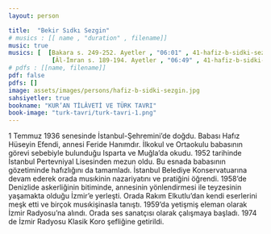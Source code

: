 ```yaml
---
layout: person

title:  "Bekir Sıdkı Sezgin"
# musics : [[ name , "duration" , filename]]
music: true
musics: [  [Bakara s. 249-252. Ayetler , "06:01" , 41-hafiz-b-sidki-sezgin/1],
            [Âl-İmran s. 189-194. Ayetler , "06:49" , 41-hafiz-b-sidki-sezgin/2]]
# pdfs : [[name, filename]]
pdf: false
pdfs: []
image: assets/images/persons/hafiz-b-sidki-sezgin.jpg
sahsiyetler: true
bookname: "KUR’AN TİLÂVETİ VE TÜRK TAVRI"
book-image: "turk-tavri/turk-tavri-1.png"
---
```



1 Temmuz 1936 senesinde İstanbul-Şehremini’de doğdu. Babası Hafız Hüseyin Efendi, annesi Feride Hanımdır. İlkokul ve Ortaokulu babasının görevi sebebiyle bulunduğu Isparta ve Muğla’da okudu. 1952 tarihinde İstanbul Pertevniyal Lisesinden mezun oldu. Bu esnada babasının gözetiminde hafızlığını da tamamladı. 
İstanbul Belediye Konservatuarına devam ederek orada musıkinin nazariyatını ve pratiğini öğrendi. 
1958’de Denizlide askerliğinin bitiminde, annesinin yönlendirmesi ile teyzesinin yaşamakta olduğu İzmir’e yerleşti. Orada Rakım Elkutlu’dan kendi eserlerini meşk etti ve birçok musıkişinasla tanıştı. 1959’da yetişmiş eleman olarak İzmir Radyosu’na alındı. Orada ses sanatçısı olarak çalışmaya başladı. 1974 de İzmir Radyosu Klasik Koro şefliğine getirildi. 
